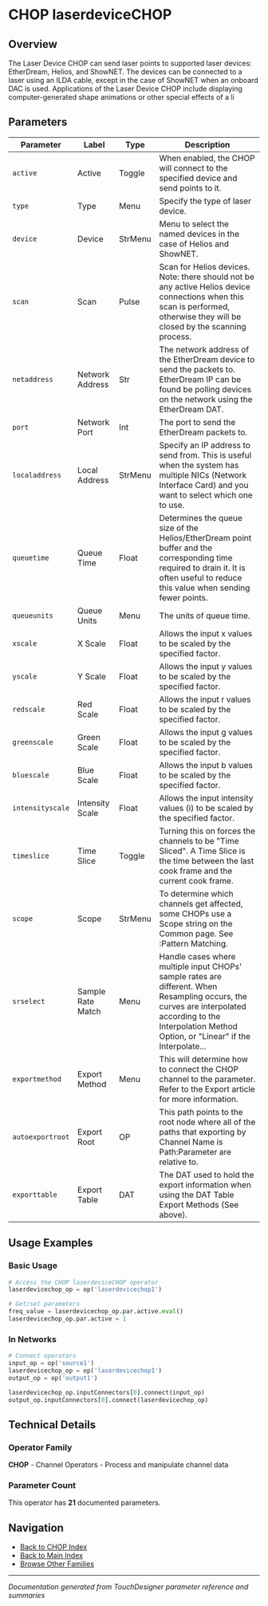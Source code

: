 # CHOP laserdeviceCHOP

## Overview

The Laser Device CHOP can send laser points to supported laser devices: EtherDream, Helios, and ShowNET. The devices can be connected to a laser using an ILDA cable, except in the case of ShowNET when an onboard DAC is used. Applications of the Laser Device CHOP include displaying computer-generated shape animations or other special effects of a li

## Parameters

| Parameter | Label | Type | Description |
|-----------|-------|------|-------------|
| `active` | Active | Toggle | When enabled, the CHOP will connect to the specified device and send points to it. |
| `type` | Type | Menu | Specify the type of laser device. |
| `device` | Device | StrMenu | Menu to select the named devices in the case of Helios and ShowNET. |
| `scan` | Scan | Pulse | Scan for Helios devices. Note: there should not be any active Helios device connections when this scan is performed, otherwise they will be closed by the scanning process. |
| `netaddress` | Network Address | Str | The network address of the EtherDream device to send the packets to. EtherDream IP can be found be polling devices on the network using the EtherDream DAT. |
| `port` | Network Port | Int | The port to send the EtherDream packets to. |
| `localaddress` | Local Address | StrMenu | Specify an IP address to send from. This is useful when the system has multiple NICs (Network Interface Card) and you want to select which one to use. |
| `queuetime` | Queue Time | Float | Determines the queue size of the Helios/EtherDream point buffer and the corresponding time required to drain it. It is often useful to reduce this value when sending fewer points. |
| `queueunits` | Queue Units | Menu | The units of queue time. |
| `xscale` | X Scale | Float | Allows the input x values to be scaled by the specified factor. |
| `yscale` | Y Scale | Float | Allows the input y values to be scaled by the specified factor. |
| `redscale` | Red Scale | Float | Allows the input r values to be scaled by the specified factor. |
| `greenscale` | Green Scale | Float | Allows the input g values to be scaled by the specified factor. |
| `bluescale` | Blue Scale | Float | Allows the input b values to be scaled by the specified factor. |
| `intensityscale` | Intensity Scale | Float | Allows the input intensity values (i) to be scaled by the specified factor. |
| `timeslice` | Time Slice | Toggle | Turning this on forces the channels to be "Time Sliced".  A Time Slice is the time between the last cook frame and the current cook frame. |
| `scope` | Scope | StrMenu | To determine which channels get affected, some CHOPs use a Scope string on the Common page. See :Pattern Matching. |
| `srselect` | Sample Rate Match | Menu | Handle cases where multiple input CHOPs' sample rates are different. When Resampling occurs, the curves are interpolated according to the Interpolation Method Option, or "Linear" if the Interpolate... |
| `exportmethod` | Export Method | Menu | This will determine how to connect the CHOP channel to the parameter. Refer to the Export article for more information. |
| `autoexportroot` | Export Root | OP | This path points to the root node where all of the paths that exporting by Channel Name is Path:Parameter are relative to. |
| `exporttable` | Export Table | DAT | The DAT used to hold the export information when using the DAT Table Export Methods (See above). |

## Usage Examples

### Basic Usage

```python
# Access the CHOP laserdeviceCHOP operator
laserdevicechop_op = op('laserdevicechop1')

# Get/set parameters
freq_value = laserdevicechop_op.par.active.eval()
laserdevicechop_op.par.active = 1
```

### In Networks

```python
# Connect operators
input_op = op('source1')
laserdevicechop_op = op('laserdevicechop1')
output_op = op('output1')

laserdevicechop_op.inputConnectors[0].connect(input_op)
output_op.inputConnectors[0].connect(laserdevicechop_op)
```

## Technical Details

### Operator Family

**CHOP** - Channel Operators - Process and manipulate channel data

### Parameter Count

This operator has **21** documented parameters.

## Navigation

- [Back to CHOP Index](../CHOP/CHOP_INDEX.md)
- [Back to Main Index](../OPERATORS_INDEX.md)
- [Browse Other Families](../OPERATORS_INDEX.md#quick-navigation)

---
*Documentation generated from TouchDesigner parameter reference and summaries*
